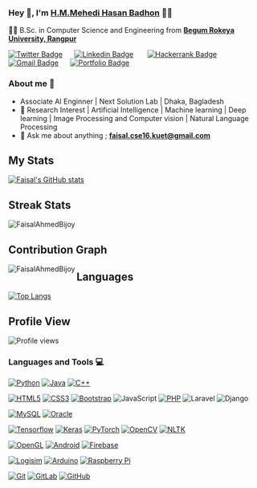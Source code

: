 ### Hey 👋, I'm **[H.M.Mehedi Hasan Badhon](https://www.linkedin.com/in/faisal-ahmed-2a71581b1/)** 👨‍💻



👨‍🎓 B.Sc. in Computer Science and Engineering from  **[Begum Rokeya University, Rangpur](http://www.kuet.ac.bd)** 

[![Twitter Badge](https://img.shields.io/badge/-@FaisalAhmed-1ca0f1?style=flat-square&labelColor=1ca0f1&logo=twitter&logoColor=white&link=https://twitter.com/FaisalA84820502)](https://twitter.com/FaisalA84820502)&nbsp;&nbsp;&nbsp;&nbsp;&nbsp; [![Linkedin Badge](https://img.shields.io/badge/-FaisalAhmed-blue?style=flat-square&logo=Linkedin&logoColor=white&link=https://www.linkedin.com/in/faisal-ahmed-2a71581b1/)](https://www.linkedin.com/in/faisal-ahmed-2a71581b1/)  &nbsp;&nbsp;&nbsp;&nbsp;&nbsp;   [![Hackerrank Badge](https://img.shields.io/badge/-@FABKUET-03a57a?style=flat-square&labelColor=000000&logo=hackerrank&link=https://www.hackerrank.com/FABKUET/)](https://www.hackerrank.com/FABKUET)   &nbsp;&nbsp;&nbsp;&nbsp;&nbsp; [![Gmail Badge](https://img.shields.io/badge/-faisal.cse16.kuet@gmail.com-c14438?style=flat-square&logo=Gmail&logoColor=white&link=mailto:faisal.cse16.kuet@gmail.com)](mailto:faisal.cse16.kuet@gmail.com)&nbsp;&nbsp;&nbsp;&nbsp;&nbsp;  [![Portfolio Badge](https://img.shields.io/badge/-faisalahmedbijoy.github.io-orange?style=flat-square&logo=html5&logoColor=white&link=https://faisalahmedbijoy.github.io)](https://faisalahmedbijoy.github.io)

### About me :eyes:

- Associate AI Enginner | Next Solution Lab | Dhaka, Bagladesh
- :dart: Research Interest | Artificial Intelligence | Machine learning | Deep learning | Image Processing and Computer vision | Natural Language Processing    
- :e-mail: Ask me about anything ; **faisal.cse16.kuet@gmail.com**




## My Stats
[![Faisal's GitHub stats](https://github-readme-stats.vercel.app/api?username=FaisalAhmedBijoy&theme=merko)](https://github.com/FaisalAhmedBijoy/github-readme-stats&?theme=dark)

## Streak Stats
<img src="https://github-readme-streak-stats.herokuapp.com/?user=FaisalAhmedBijoy&theme=merko" alt="FaisalAhmedBijoy"  /> 

## Contribution Graph
<p><img align="left" src="https://activity-graph.herokuapp.com/graph?username=FaisalAhmedBijoy&theme=github" alt="FaisalAhmedBijoy" /></p> 

## Languages
[![Top Langs](https://github-readme-stats.vercel.app/api/top-langs/?username=faisalahmedbijoy&layout=default)](https://github.com/faisalahmedbijoy/github-readme-stats)

## Profile View
![Profile views](https://gpvc.arturio.dev/FaisalAhmedBijoy)

### Languages and Tools :computer:

[![Python](https://img.shields.io/badge/-Python-black?style=flat&logo=python&link=https://github.com/Dream-kid)](https://github.com/FaisalAhmedBijoy) 
[![Java](https://img.shields.io/badge/Java-orange?style=flat&logo=java&logoColor=white&link=https://github.com/Dream-kid)](https://github.com/FaisalAhmedBijoy) 
[![C++](https://img.shields.io/badge/-C/C%2B%2B-%2300599C?style=flat&logo=C%2B%2B&logoColor=ffffff)](https://github.com/FaisalAhmedBijoy) 


[![HTML5](https://img.shields.io/badge/-HTML5-E34F26?style=flat&logo=html5&logoColor=white&link=https://github.com/FaisalAhmedBijoy)](https://github.com/FaisalAhmedBijoy)
[![CSS3](https://img.shields.io/badge/-CSS3-1572B6?style=flat&logo=css3&link=https://github.com/FaisalAhmedBijoy)](https://github.com/FaisalAhmedBijoy) 
[![Bootstrap](https://img.shields.io/badge/-Bootstrap-563D7C?style=flat&logo=bootstrap&link=https://github.com/FaisalAhmedBijoy)](https://github.com/FaisalAhmedBijoy)
![JavaScript](https://img.shields.io/badge/-JavaScript-black?style=flat&logo=javascript&link=https://github.com/FaisalAhmedBijoy)
[![PHP](https://img.shields.io/badge/-PHP-563D7C?style=flat&logo=php&link=https://github.com/FaisalAhmedBijoy)](https://github.com/FaisalAhmedBijoy)
![Laravel](https://img.shields.io/badge/-Laravel-black?style=flat&logo=laravel&link=https://github.com/FaisalAhmedBijoy)
![Django](https://img.shields.io/badge/-Django-black?style=flat&logo=django&link=https://github.com/FaisalAhmedBijoy)

[![MySQL](https://img.shields.io/badge/-MySQL-black?style=flat&logo=mysql&link=https://github.com/FaisalAhmedBijoy)](https://github.com/FaisalAhmedBijoy)
[![Oracle](https://img.shields.io/badge/-Oracle-black?style=flat&logo=mysql&link=https://github.com/FaisalAhmedBijoy)](https://github.com/FaisalAhmedBijoy)

[![Tensorflow](https://img.shields.io/badge/-Tensorflow-gray?style=flat&logo=tensorflow&link=https://github.com/FaisalAhmedBijoy)](https://github.com/FaisalAhmedBijoy) 
[![Keras](https://img.shields.io/badge/-Keras-red?style=flat&logo=keras&link=https://github.com/FaisalAhmedBijoy)](https://github.com/FaisalAhmedBijoy)
[![PyTorch](https://img.shields.io/badge/-PyTorch-red?style=flat&logo=pytorch&link=https://github.com/FaisalAhmedBijoy)](https://github.com/FaisalAhmedBijoy) 
[![OpenCV](https://img.shields.io/badge/-OpenCV-gray?style=flat&logo=opencv&link=https://github.com/FaisalAhmedBijoy)](https://github.com/FaisalAhmedBijoy) 
[![NLTK](https://img.shields.io/badge/-NLTK-red?style=flat&logo=nltk&link=https://github.com/FaisalAhmedBijoy)](https://github.com/FaisalAhmedBijoy) 

[![OpenGL](https://img.shields.io/badge/-OpenGL-black?style=flat&logo=opegl&link=https://github.com/FaisalAhmedBijoy)](https://github.com/FaisalAhmedBijoy) 
[![Android](https://img.shields.io/badge/-Android-black?style=flat&logo=android&link=https://github.com/FaisalAhmedBijoy)](https://github.com/FaisalAhmedBijoy) 
[![Firebase](https://img.shields.io/badge/-Firebase-black?style=flat&logo=firebase&link=https://github.com/FaisalAhmedBijoy)](https://github.com/FaisalAhmedBijoy) 


[![Logisim](https://img.shields.io/badge/-Logisim-black?style=flat&logo=logisim&link=https://github.com/FaisalAhmedBijoy)](https://github.com/FaisalAhmedBijoy) 
[![Arduino](https://img.shields.io/badge/-Arduino-black?style=flat&logo=arduino&link=https://github.com/FaisalAhmedBijoy)](https://github.com/FaisalAhmedBijoy) 
[![Raspberry Pi](https://img.shields.io/badge/-Raspberrypi-black?style=flat&logo=raspberrypi&link=https://github.com/FaisalAhmedBijoy)](https://github.com/FaisalAhmedBijoy)

[![Git](https://img.shields.io/badge/-Git-black?style=flat&logo=git&link=https://github.com/FaisalAhmedBijoy)](https://github.com/FaisalAhmedBijoy)
[![GitLab](https://img.shields.io/badge/-GitLab-FCA121?style=flat&logo=gitlab&link=https://github.com/FaisalAhmedBijoy)](https://gitlab.com/FaisalAhmedBijoy)
[![GitHub](https://img.shields.io/badge/-GitHub-181717?style=flat&logo=github&link=https://github.com/FaisalAhmedBijoy)](https://github.com/FaisalAhmedBijoy)



